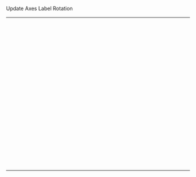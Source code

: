 Update Axes Label Rotation

<table><colgroup><col style="width: 33%" /><col style="width: 33%" /><col style="width: 33%" /></colgroup><tbody><tr class="odd"><td></td><td></td><td></td></tr><tr class="even"><td><div id="vertaxis" style="margin:0px 0px 0px 0px;height:400px;position:relative"></div></td><td><div id="chart" style="width:400px;height:400px;position:relative"></div></td><td></td></tr><tr class="odd"><td></td><td><div id="axis" style="margin:0px 0px 0px 0px;position:relative;width:400px"></div></td><td></td></tr></tbody></table>

